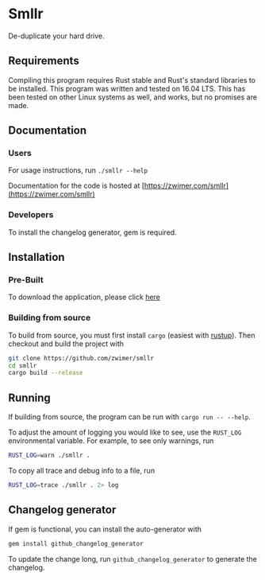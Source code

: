 # Smllr
De-duplicate your hard drive.

## Requirements

Compiling this program requires Rust stable and Rust's standard libraries to be installed. This program was written and tested on 16.04 LTS. This has been tested on other Linux systems as well, and works, but no promises are made.

## Documentation

### Users

For usage instructions, run `./smllr --help`

Documentation for the code is hosted at [https://zwimer.com/smllr](https://zwimer.com/smllr)

### Developers

To install the changelog generator, gem is required.

## Installation

### Pre-Built

To download the application, please click [here](https://github.com/zwimer/smllr/releases)

### Building from source

To build from source, you must first install `cargo` (easiest with [rustup](https://rustup.rs/)). Then checkout and build the project with 
```bash
git clone https://github.com/zwimer/smllr
cd smllr
cargo build --release
```

## Running

If building from source, the program can be run with `cargo run -- --help`.

To adjust the amount of logging you would like to see, use the `RUST_LOG` environmental variable. For example, to see only warnings, run 
```bash
RUST_LOG=warn ./smllr .
```

To copy all trace and debug info to a file, run 
```bash
RUST_LOG=trace ./smllr . 2> log
```

## Changelog generator

If gem is functional, you can install the auto-generator with
```bash
gem install github_changelog_generator 
```

To update the change long, run `github_changelog_generator` to generate the changelog.

